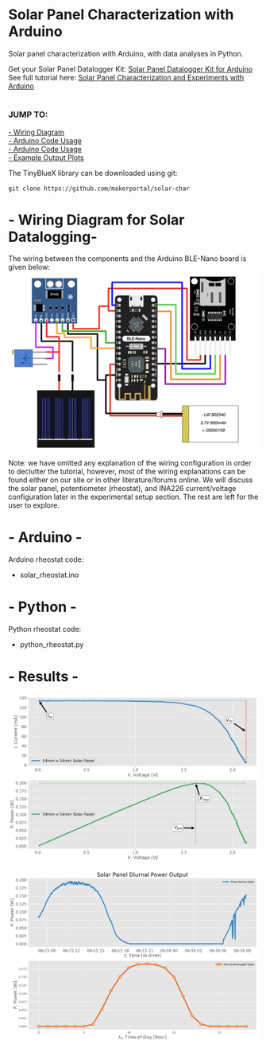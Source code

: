 # Solar Panel Characterization with Arduino
Solar panel characterization with Arduino, with data analyses in Python.

Get your Solar Panel Datalogger Kit: [Solar Panel Datalogger Kit for Arduino](https://makersportal.com/shop/solar-panel-datalogger-kit-for-arduino) <br>
See full tutorial here: [Solar Panel Characterization and Experiments with Arduino](https://makersportal.com/blog/solar-panel-characterization-and-experiments-with-arduino) <br>

# 
### JUMP TO:
<a href="#wiring">- Wiring Diagram</a><br>
<a href="#arduino">- Arduino Code Usage</a><br>
<a href="#python">- Arduino Code Usage</a><br>
<a href="#results">- Example Output Plots</a><br>

The TinyBlueX library can be downloaded using git:

    git clone https://github.com/makerportal/solar-char

<a id="wiring"></a>
# - Wiring Diagram for Solar Datalogging-

The wiring between the components and the Arduino BLE-Nano board is given below:
![Solar Char Wiring](/images/experiment_setup_wiring_github.jpg)

Note: we have omitted any explanation of the wiring configuration in order to declutter the tutorial, however, most of the wiring explanations can be found either on our site or in other literature/forums online. We will discuss the solar panel, potentiometer (rheostat), and INA226 current/voltage configuration later in the experimental setup section. The rest are left for the user to explore.

<a id="arduino"></a>
# - Arduino -

Arduino rheostat code:
- solar_rheostat.ino
    
<a id="python"></a>
# - Python -

Python rheostat code:
- python_rheostat.py

<a id="results"></a>
# - Results -
![Solar Panel Char Output](images/solar_panel_char_output.png)

![Solar Panel Diurnal Plot](images/solar_output_diurnal_profile_github.png)


